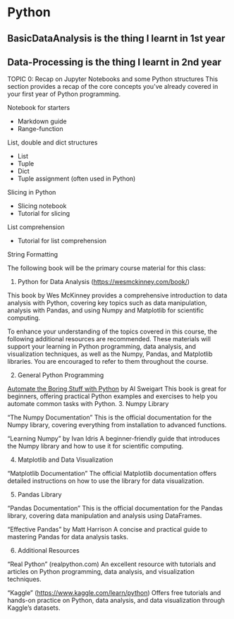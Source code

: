 # Python
## BasicDataAnalysis is the thing I learnt in 1st year


## Data-Processing is the thing I learnt in 2nd year
TOPIC 0: Recap on Jupyter Notebooks and some Python structures
This section provides a recap of the core concepts you’ve already covered in your first year of Python programming.

Notebook for starters
- Markdown guide
- Range-function 

List, double and dict structures
 - List
 - Tuple
 - Dict
 - Tuple assignment (often used in Python)

Slicing in Python
 - Slicing notebook
 - Tutorial for slicing

List comprehension
 - Tutorial for list comprehension

String Formatting

<!-- --------Recommended Reading List for Data Processing with Python------------ -->


The following book will be the primary course material for this class:

1. Python for Data Analysis (https://wesmckinney.com/book/)

This book by Wes McKinney provides a comprehensive introduction to data analysis with Python, covering key topics such as data manipulation, analysis with Pandas, and using Numpy and Matplotlib for scientific computing.

To enhance your understanding of the topics covered in this course, the following additional resources are recommended. These materials will support your learning in Python programming, data analysis, and visualization techniques, as well as the Numpy, Pandas, and Matplotlib libraries. You are encouraged to refer to them throughout the course.

2. General Python Programming

[Automate the Boring Stuff with Python](https://automatetheboringstuff.com/) by Al Sweigart
This book is great for beginners, offering practical Python examples and exercises to help you automate common tasks with Python.
3. Numpy Library

“The Numpy Documentation”
This is the official documentation for the Numpy library, covering everything from installation to advanced functions.

“Learning Numpy” by Ivan Idris
A beginner-friendly guide that introduces the Numpy library and how to use it for scientific computing.

4. Matplotlib and Data Visualization

“Matplotlib Documentation”
The official Matplotlib documentation offers detailed instructions on how to use the library for data visualization.

5. Pandas Library

“Pandas Documentation”
This is the official documentation for the Pandas library, covering data manipulation and analysis using DataFrames.

“Effective Pandas” by Matt Harrison
A concise and practical guide to mastering Pandas for data analysis tasks.



6. Additional Resources

“Real Python” (realpython.com)
An excellent resource with tutorials and articles on Python programming, data analysis, and visualization techniques.

“Kaggle” (https://www.kaggle.com/learn/python)
Offers free tutorials and hands-on practice on Python, data analysis, and data visualization through Kaggle’s datasets.